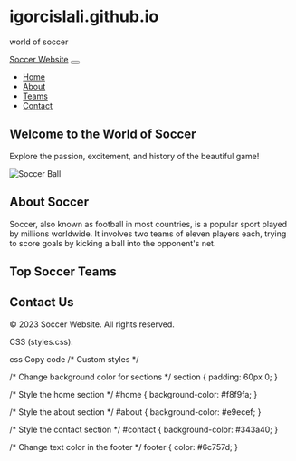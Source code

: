 # igorcislali.github.io
world of soccer
<!DOCTYPE html>
<html lang="en">
<head>
  <meta charset="UTF-8">
  <title>Soccer Website</title>
  <link href="https://cdn.jsdelivr.net/npm/bootstrap@5.3.0/dist/css/bootstrap.min.css" rel="stylesheet">
  <link href="styles.css" rel="stylesheet">
</head>
<body>

<!-- Navbar -->
<nav class="navbar navbar-expand-lg navbar-dark bg-dark">
  <div class="container">
    <a class="navbar-brand" href="#">Soccer Website</a>
    <button class="navbar-toggler" type="button" data-bs-toggle="collapse" data-bs-target="#navbarNav" aria-controls="navbarNav" aria-expanded="false" aria-label="Toggle navigation">
      <span class="navbar-toggler-icon"></span>
    </button>
    <div class="collapse navbar-collapse justify-content-end" id="navbarNav">
      <ul class="navbar-nav">
        <li class="nav-item">
          <a class="nav-link active" aria-current="page" href="#home">Home</a>
        </li>
        <li class="nav-item">
          <a class="nav-link" href="#about">About</a>
        </li>
        <li class="nav-item">
          <a class="nav-link" href="#teams">Teams</a>
        </li>
        <li class="nav-item">
          <a class="nav-link" href="#contact">Contact</a>
        </li>
      </ul>
    </div>
  </div>
</nav>

<!-- Home Section -->
<section id="home" class="py-5 text-center">
  <div class="container">
    <h1>Welcome to the World of Soccer</h1>
    <p>Explore the passion, excitement, and history of the beautiful game!</p>
    <img src="soccer-ball.gif" alt="Soccer Ball" class="https://stock.adobe.com/md/search?k=soccer+balls+clip+art&asset_id=213338964" style="max-width: 300px;">
  </div>
</section>

<!-- About Section -->
<section id="about" class="bg-light py-5">
  <div class="container">
    <h2 class="text-center mb-4">About Soccer</h2>
    <p>Soccer, also known as football in most countries, is a popular sport played by millions worldwide. It involves two teams of eleven players each, trying to score goals by kicking a ball into the opponent's net.</p>
    
  </div>
</section>

<!-- Teams Section -->
<section id="teams" class="py-5">
  <div class="container">
    <h2 class="text-center mb-4">Top Soccer Teams</h2>
   
  </div>
</section>

<!-- Contact Section -->
<section id="contact" class="bg-dark text-white py-5">
  <div class="container">
    <h2 class="text-center mb-4">Contact Us</h2>
   
  </div>
</section>

<!-- Footer -->
<footer class="bg-light text-center py-3">
  <div class="container">
    <p>&copy; 2023 Soccer Website. All rights reserved.</p>
  </div>
</footer>

<script src="https://cdn.jsdelivr.net/npm/bootstrap@5.3.0/dist/js/bootstrap.bundle.min.js"></script>
</body>
</html>
CSS (styles.css):

css
Copy code
/* Custom styles */

/* Change background color for sections */
section {
  padding: 60px 0;
}

/* Style the home section */
#home {
  background-color: #f8f9fa;
}

/* Style the about section */
#about {
  background-color: #e9ecef;
}

/* Style the contact section */
#contact {
  background-color: #343a40;
}

/* Change text color in the footer */
footer {
  color: #6c757d;
}
